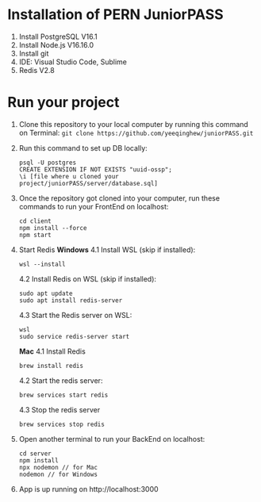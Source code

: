 # Installation of PERN JuniorPASS

1. Install PostgreSQL V16.1
2. Install Node.js V16.16.0
3. Install git
4. IDE: Visual Studio Code, Sublime
5. Redis V2.8

# Run your project

1. Clone this repository to your local computer by running this command on Terminal: `git clone https://github.com/yeeqinghew/juniorPASS.git`
2. Run this command to set up DB locally:

   ```
   psql -U postgres
   CREATE EXTENSION IF NOT EXISTS "uuid-ossp";
   \i [file where u cloned your project/juniorPASS/server/database.sql]
   ```

3. Once the repository got cloned into your computer, run these commands to run your FrontEnd on localhost:

   ```
   cd client
   npm install --force
   npm start
   ```

4. Start Redis
   **Windows**
   4.1 Install WSL (skip if installed):

   ```
   wsl --install
   ```

   4.2 Install Redis on WSL (skip if installed):

   ```
   sudo apt update
   sudo apt install redis-server
   ```

   4.3 Start the Redis server on WSL:

   ```
   wsl
   sudo service redis-server start
   ```

   **Mac**
   4.1 Install Redis

   ```
   brew install redis
   ```

   4.2 Start the redis server:

   ```
   brew services start redis
   ```

   4.3 Stop the redis server

   ```
   brew services stop redis
   ```

5. Open another terminal to run your BackEnd on localhost:
   ```
   cd server
   npm install
   npx nodemon // for Mac
   nodemon // for Windows
   ```
6. App is up running on http://localhost:3000
